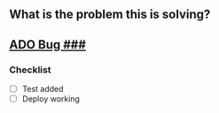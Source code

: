 ## What is the problem this is solving?



## [ADO Bug ###](https://dev.azure.com/VP-BD/DECD/_workitems/edit/###)

### Checklist

- [ ] Test added
- [ ] Deploy working

